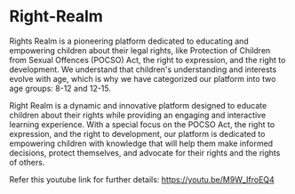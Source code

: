 # Right-Realm
Rights Realm is a pioneering platform dedicated to educating and empowering children about their legal rights, like  Protection of Children from Sexual Offences (POCSO) Act, the right to expression, and the right to development. We understand that children's understanding and interests evolve with age, which is why we have categorized our platform into two age groups: 8-12 and 12-15.

Right Realm is a dynamic and innovative platform designed to educate children about their rights while providing an engaging and interactive learning experience. With a special focus on the POCSO Act, the right to expression, and the right to development, our platform is dedicated to empowering children with knowledge that will help them make informed decisions, protect themselves, and advocate for their rights and the rights of others.

Refer this youtube link for further details:
https://youtu.be/M9W_IfroEQ4

